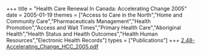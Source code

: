 +++
title = "Health Care Renewal In Canada: Accelerating Change 2005"
date = 2005-01-19
themes = ["Access to Care in the North","Home and Community Care","Pharmaceuticals Management","Health Promotion","Access and Wait Times","Primary Health Care","Aboriginal Health","Health Status and Health Outcomes","Health Human Resources","Electronic Health Records"]
types = ["Publications"]
+++
[2.48-Accelerating_Change_HCC_2005.pdf](/files/2.48-Accelerating_Change_HCC_2005.pdf)
